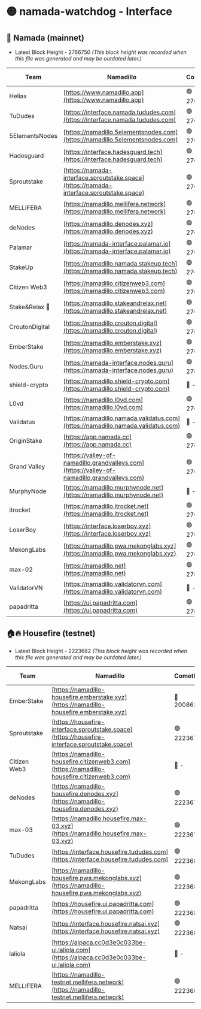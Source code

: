 # 🟡 namada-watchdog - Interface

## 🚀 Namada (mainnet)
- Latest Block Height - 2766750 *(This block height was recorded when this file was generated and may be outdated later.)*

| Team | Namadillo | CometBFT | Indexer | MASP Indexer |
|-|-|-|-|-|
| Heliax | [https://www.namadillo.app](https://www.namadillo.app) | 🟢 2766729 | 🟢 2766729 | 🟢 2766729 |
| TuDudes | [https://interface.namada.tududes.com](https://interface.namada.tududes.com) | 🟢 2766729 | 🟢 2766729 | 🟢 2766728 |
| 5ElementsNodes | [https://namadillo.5elementsnodes.com](https://namadillo.5elementsnodes.com) | 🟢 2766729 | 🟢 2766729 | 🟢 2766729 |
| Hadesguard | [https://interface.hadesguard.tech](https://interface.hadesguard.tech) | 🟢 2766730 | 🟢 2766730 | 🟢 2766730 |
| Sproutstake | [https://namada-interface.sproutstake.space](https://namada-interface.sproutstake.space) | 🟢 2766730 | 🟢 2766730 | 🟢 2766730 |
| MELLIFERA | [https://namadillo.mellifera.network](https://namadillo.mellifera.network) | 🟢 2766731 | 🟢 2766731 | 🟢 2766731 |
| deNodes | [https://namadillo.denodes.xyz](https://namadillo.denodes.xyz) | 🟢 2766731 | 🟢 2766731 | 🟢 2766731 |
| Palamar | [https://namada-interface.palamar.io](https://namada-interface.palamar.io) | 🟢 2766732 | 🟢 2766732 | 🟢 2766732 |
| StakeUp | [https://namadillo.namada.stakeup.tech](https://namadillo.namada.stakeup.tech) | 🟢 2766732 | 🟢 2766732 | 🟢 2766732 |
| Citizen Web3 | [https://namadillo.citizenweb3.com](https://namadillo.citizenweb3.com) | 🟢 2766733 | 🟢 2766733 | 🟢 2766733 |
| Stake&Relax 🦥 | [https://namadillo.stakeandrelax.net](https://namadillo.stakeandrelax.net) | 🟢 2766733 | 🟢 2766733 | 🟢 2766733 |
| CroutonDigital | [https://namadillo.crouton.digital](https://namadillo.crouton.digital) | 🟢 2766734 | 🟢 2766734 | 🟢 2766734 |
| EmberStake | [https://namadillo.emberstake.xyz](https://namadillo.emberstake.xyz) | 🟢 2766734 | 🟢 2766734 | 🟢 2766734 |
| Nodes.Guru | [https://namada-interface.nodes.guru](https://namada-interface.nodes.guru) | 🟢 2766735 | 🟢 2766734 | 🟢 2766735 |
| shield-crypto | [https://namadillo.shield-crypto.com](https://namadillo.shield-crypto.com) | 🔴 - | 🔴 - | 🔴 - |
| L0vd | [https://namadillo.l0vd.com](https://namadillo.l0vd.com) | 🟢 2766740 | 🟢 2766740 | 🟢 2766740 |
| Validatus | [https://namadillo.namada.validatus.com](https://namadillo.namada.validatus.com) | 🔴 - | 🔴 - | 🔴 - |
| OriginStake | [https://app.namada.cc](https://app.namada.cc) | 🟢 2766742 | 🟢 2766742 | 🟢 2766742 |
| Grand Valley | [https://valley-of-namadillo.grandvalleys.com](https://valley-of-namadillo.grandvalleys.com) | 🟢 2766744 | 🟢 2766744 | 🟢 2766744 |
| MurphyNode | [https://namadillo.murphynode.net](https://namadillo.murphynode.net) | 🔴 - | 🔴 - | 🔴 - |
| itrocket | [https://namadillo.itrocket.net](https://namadillo.itrocket.net) | 🟢 2766746 | 🟢 2766746 | 🟢 2766746 |
| LoserBoy | [https://interface.loserboy.xyz](https://interface.loserboy.xyz) | 🟢 2766747 | 🟢 2766746 | 🟢 2766746 |
| MekongLabs | [https://namadillo.pwa.mekonglabs.xyz](https://namadillo.pwa.mekonglabs.xyz) | 🟢 2766747 | 🟢 2766747 | 🟢 2766747 |
| max-02 | [https://namadillo.net](https://namadillo.net) | 🟢 2766748 | 🟢 2766748 | 🟢 2766747 |
| ValidatorVN | [https://namadillo.validatorvn.com](https://namadillo.validatorvn.com) | 🔴 - | 🔴 - | 🔴 - |
| papadritta | [https://ui.papadritta.com](https://ui.papadritta.com) | 🟢 2766750 | 🟢 2766750 | 🟢 2766749 |

## 🏠🔥 Housefire (testnet)
- Latest Block Height - 2223682 *(This block height was recorded when this file was generated and may be outdated later.)*

| Team | Namadillo | CometBFT | Indexer | MASP Indexer |
|-|-|-|-|-|
| EmberStake | [https://namadillo-housefire.emberstake.xyz](https://namadillo-housefire.emberstake.xyz) | 🔴 2008636 | 🔴 - | 🔴 - |
| Sproutstake | [https://housefire-interface.sproutstake.space](https://housefire-interface.sproutstake.space) | 🟢 2223677 | 🟢 2223677 | 🟢 2223677 |
| Citizen Web3 | [https://namadillo-housefire.citizenweb3.com](https://namadillo-housefire.citizenweb3.com) | 🔴 - | 🟢 2223678 | 🟢 2223678 |
| deNodes | [https://namadillo-housefire.denodes.xyz](https://namadillo-housefire.denodes.xyz) | 🟢 2223679 | 🟢 2223679 | 🟢 2223679 |
| max-03 | [https://namadillo.housefire.max-03.xyz](https://namadillo.housefire.max-03.xyz) | 🟢 2223679 | 🔴 2167206 | 🟢 2223679 |
| TuDudes | [https://interface.housefire.tududes.com](https://interface.housefire.tududes.com) | 🟢 2223680 | 🟢 2223680 | 🟢 2223680 |
| MekongLabs | [https://namadillo-housefire.pwa.mekonglabs.xyz](https://namadillo-housefire.pwa.mekonglabs.xyz) | 🟢 2223680 | 🟢 2223680 | 🟢 2223680 |
| papadritta | [https://housefire.ui.papadritta.com](https://housefire.ui.papadritta.com) | 🟢 2223680 | 🟢 2223680 | 🟢 2223680 |
| Natsai | [https://interface.housefire.natsai.xyz](https://interface.housefire.natsai.xyz) | 🟢 2223681 | 🟢 2223681 | 🟢 2223680 |
| laliola | [https://alpaca.cc0d3e0c033be-ui.laliola.com](https://alpaca.cc0d3e0c033be-ui.laliola.com) | 🔴 - | 🔴 - | 🔴 - |
| MELLIFERA | [https://namadillo-testnet.mellifera.network](https://namadillo-testnet.mellifera.network) | 🟢 2223682 | 🟢 2223682 | 🟢 2223682 |

